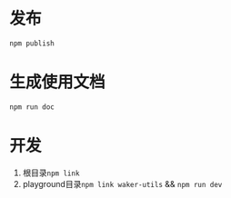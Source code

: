# 发布
`npm publish`

# 生成使用文档
`npm run doc`

# 开发
1. 根目录`npm link`
2. playground目录`npm link waker-utils` && `npm run dev`


> 
